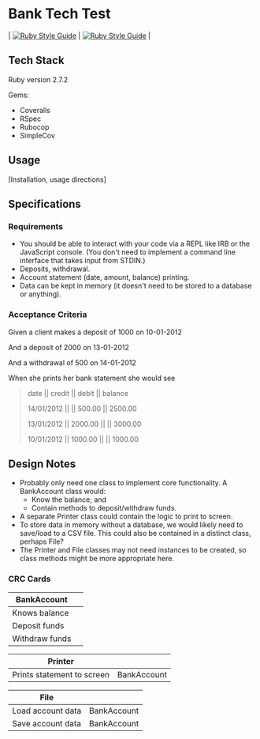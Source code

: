 # Bank Tech Test

| [![Ruby Style Guide](https://img.shields.io/badge/code_style-rubocop-brightgreen.svg)](https://github.com/rubocop/rubocop) | [![Ruby Style Guide](https://img.shields.io/badge/code_style-community-brightgreen.svg)](https://rubystyle.guide) |

## Tech Stack

Ruby version 2.7.2

Gems:

* Coveralls
* RSpec
* Rubocop
* SimpleCov

## Usage

[Installation, usage directions]

## Specifications

### Requirements

* You should be able to interact with your code via a REPL like IRB or the JavaScript console. (You don't need to implement a command line interface that takes input from STDIN.)
* Deposits, withdrawal.
* Account statement (date, amount, balance) printing.
* Data can be kept in memory (it doesn't need to be stored to a database or anything).

### Acceptance Criteria

Given a client makes a deposit of 1000 on 10-01-2012

And a deposit of 2000 on 13-01-2012

And a withdrawal of 500 on 14-01-2012

When she prints her bank statement she would see

> date || credit || debit || balance
> 
> 14/01/2012 || || 500.00 || 2500.00
> 
> 13/01/2012 || 2000.00 || || 3000.00
> 
> 10/01/2012 || 1000.00 || || 1000.00

## Design Notes

* Probably only need one class to implement core functionality. A BankAccount class would:
  * Know the balance; and
  * Contain methods to deposit/withdraw funds.
* A separate Printer class could contain the logic to print to screen.
* To store data in memory without a database, we would likely need to save/load to a CSV file. This could also be contained in a distinct class, perhaps File?
* The Printer and File classes may not need instances to be created, so class methods might be more appropriate here.

### CRC Cards

| BankAccount |     |
| ----------- | --- |
| Knows balance |   |
| Deposit funds |   |
| Withdraw funds |  |

| Printer     |     |
| ----------- | --- |
| Prints statement to screen | BankAccount |

| File     |     |
| ----------- | --- |
| Load account data | BankAccount |
| Save account data | BankAccount |

